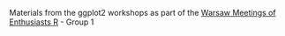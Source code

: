 Materials from the ggplot2 workshops as part of the [Warsaw Meetings of Enthusiasts R](http://bit.ly/waRsaw_meetup) - Group 1